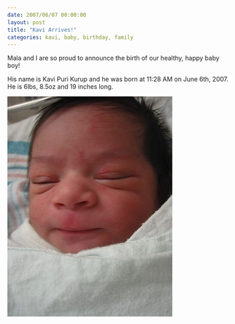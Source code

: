 ```yaml
---
date: 2007/06/07 00:00:00
layout: post
title: "Kavi Arrives!"
categories: kavi, baby, birthday, family
---
```


Mala and I are so proud to announce the birth of our healthy, happy baby boy!

His name is Kavi Puri Kurup and he was born at 11:28 AM on June 6th, 2007. He is 6lbs, 8.5oz and 19 inches long.

<img src="/files/photos/IMG_7818.JPG" height="500" width="375" alt="Kavi" />  

